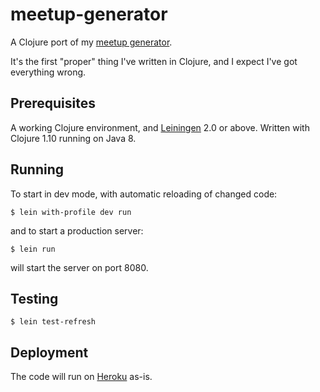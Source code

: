 # meetup-generator

A Clojure port of my [meetup generator](https://meetup.sysdef.xyz).

It's the first "proper" thing I've written in Clojure, and I expect
I've got everything wrong.

## Prerequisites

A working Clojure environment, and
[Leiningen](https://github.com/technomancy/leiningen) 2.0 or above. Written
with Clojure 1.10 running on Java 8.

## Running

To start in dev mode, with automatic reloading of changed code:

```
$ lein with-profile dev run
```

and to start a production server:

```
$ lein run
```

will start the server on port 8080.

## Testing

```
$ lein test-refresh
```

## Deployment

The code will run on [Heroku](https://dashboard.heroku.com/) as-is.
